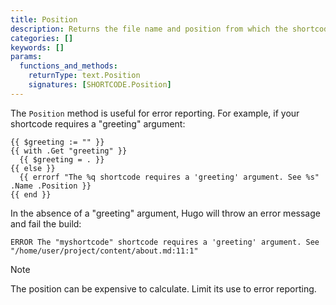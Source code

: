 ```yaml
---
title: Position
description: Returns the file name and position from which the shortcode was called.
categories: []
keywords: []
params:
  functions_and_methods:
    returnType: text.Position
    signatures: [SHORTCODE.Position]
---
```


The `Position` method is useful for error reporting. For example, if your shortcode requires a "greeting" argument:

```go-html-template {file="layouts/_shortcodes/myshortcode.html"}
{{ $greeting := "" }}
{{ with .Get "greeting" }}
  {{ $greeting = . }}
{{ else }}
  {{ errorf "The %q shortcode requires a 'greeting' argument. See %s" .Name .Position }}
{{ end }}
```

In the absence of a "greeting" argument, Hugo will throw an error message and fail the build:

```text
ERROR The "myshortcode" shortcode requires a 'greeting' argument. See "/home/user/project/content/about.md:11:1"
```

> [!note]
> The position can be expensive to calculate. Limit its use to error reporting.
